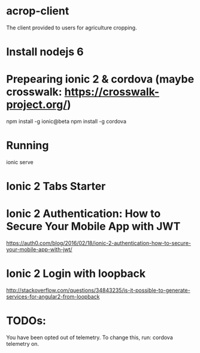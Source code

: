 # acrop-client
The client provided to users for agriculture cropping. 

# Install nodejs 6

# Prepearing ionic 2 & cordova (maybe crosswalk: https://crosswalk-project.org/)

npm install -g ionic@beta
npm install -g cordova

# Running
 ionic serve

# Ionic 2 Tabs Starter

# Ionic 2 Authentication: How to Secure Your Mobile App with JWT
https://auth0.com/blog/2016/02/18/ionic-2-authentication-how-to-secure-your-mobile-app-with-jwt/

# Ionic 2 Login with loopback
http://stackoverflow.com/questions/34843235/is-it-possible-to-generate-services-for-angular2-from-loopback


# TODOs:
You have been opted out of telemetry. To change this, run: cordova telemetry on.